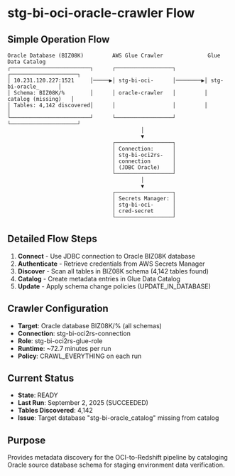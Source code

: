 # stg-bi-oci-oracle-crawler Flow

## Simple Operation Flow

```
Oracle Database (BIZ08K)         AWS Glue Crawler              Glue Data Catalog
┌─────────────────────────┐      ┌──────────────────┐         ┌─────────────────────┐
│ 10.231.120.227:1521     │─────▶│ stg-bi-oci-      │────────▶│ stg-bi-oracle_      │
│ Schema: BIZ08K/%        │      │ oracle-crawler   │         │ catalog (missing)   │
│ Tables: 4,142 discovered│      │                  │         │                     │
└─────────────────────────┘      └──────────────────┘         └─────────────────────┘
                                          │
                                          ▼
                                 ┌──────────────────┐
                                 │ Connection:      │
                                 │ stg-bi-oci2rs-   │
                                 │ connection       │
                                 │ (JDBC Oracle)    │
                                 └──────────────────┘
                                          │
                                          ▼
                                 ┌──────────────────┐
                                 │ Secrets Manager: │
                                 │ stg-bi-oci-      │
                                 │ cred-secret      │
                                 └──────────────────┘
```

## Detailed Flow Steps

1. **Connect** - Use JDBC connection to Oracle BIZ08K database
2. **Authenticate** - Retrieve credentials from AWS Secrets Manager
3. **Discover** - Scan all tables in BIZ08K schema (4,142 tables found)
4. **Catalog** - Create metadata entries in Glue Data Catalog
5. **Update** - Apply schema change policies (UPDATE_IN_DATABASE)

## Crawler Configuration

- **Target**: Oracle database BIZ08K/% (all schemas)
- **Connection**: stg-bi-oci2rs-connection
- **Role**: stg-bi-oci2rs-glue-role
- **Runtime**: ~72.7 minutes per run
- **Policy**: CRAWL_EVERYTHING on each run

## Current Status

- **State**: READY
- **Last Run**: September 2, 2025 (SUCCEEDED)
- **Tables Discovered**: 4,142
- **Issue**: Target database "stg-bi-oracle_catalog" missing from catalog

## Purpose

Provides metadata discovery for the OCI-to-Redshift pipeline by cataloging Oracle source database schema for staging environment data verification.
